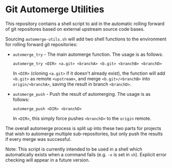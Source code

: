 Git Automerge Utilities
=======================

This repository contains a shell script to aid in the automatic rolling forward
of git repositores based on external upstream source code bases.

Sourcing `automerge-utils.sh` will add two shell functions to the environment
for rolling forward git repositories:

- `automerge_try` - The main automerge function. The usage is as follows:

  `automerge_try <DIR> <a.git> <branchA> <b.git> <branchB> <branchD>`

  In `<DIR>` (cloning `<a.git>` if it doesn't already exist), the function will
  add `<b.git>` as remote `<upstream>`, and merge `<b.git>/<branchB>` into
  `origin/<branchA>`, saving the result in branch `<branchD>`.
- `automerge_push` - Push the result of automerging. The usage is as follows:

  `automerge_push <DIR> <branchD>`

  In `<DIR>`, this simply force pushes `<branchD>` to the `origin` remote.

The overall automerge process is split up into these two parts for projects
that wish to automerge multiple sub-repositories, but only push the results if
every merge was successful.

Note: This script is currently intended to be used in a shell which
automatically exists when a command fails (e.g. `-x` is set in `sh`). Explicit
error checking will appear in a future version.
